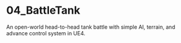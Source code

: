 # 04_BattleTank
An open-world head-to-head tank battle with simple AI, terrain, and advance control system in UE4.
